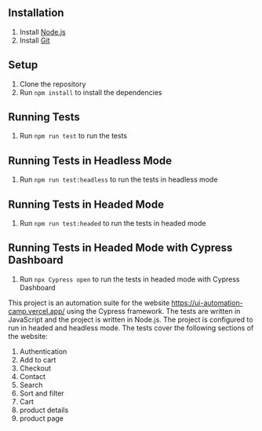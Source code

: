 Installation
------------
1. Install [Node.js](http://nodejs.org/download/)
2. Install [Git](http://git-scm.com/downloads)

Setup
-----
1. Clone the repository
2. Run `npm install` to install the dependencies

Running Tests
-------------
1. Run `npm run test` to run the tests

Running Tests in Headless Mode
------------------------------
1. Run `npm run test:headless` to run the tests in headless mode

Running Tests in Headed Mode
----------------------------
1. Run `npm run test:headed` to run the tests in headed mode

Running Tests in Headed Mode with Cypress Dashboard
--------------------------------------------------
1. Run `npx Cypress open` to run the tests in headed mode with Cypress Dashboard

This project is an automation suite for the website https://ui-automation-camp.vercel.app/ using the Cypress framework. The tests are written in JavaScript and the project is written in Node.js. The project is configured to run in headed and headless mode. 
The tests cover the following sections of the website:
1. Authentication
2. Add to cart
3. Checkout
4. Contact
5. Search
6. Sort and filter
7. Cart
8. product details
9. product page

